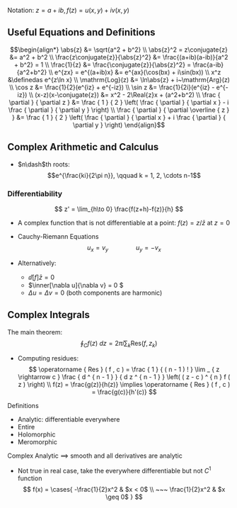 Notation: $z = a + ib, f(z) = u(x,y) + iv(x,y)$

## Useful Equations and Definitions
$$\begin{align*}
\abs{z} &= \sqrt{a^2 + b^2} \\
\abs{z}^2 = z\conjugate{z} &= a^2 + b^2 \\
\frac{z\conjugate{z}}{\abs{z}^2} &= \frac{(a+ib)(a-ib)}{a^2 + b^2} = 1 \\
\frac{1}{z} &= \frac{\conjugate{z}}{\abs{z}^2} = \frac{a-ib}{a^2+b^2}
\\
e^{zx} = e^{(a+ib)x} &= e^{ax}(\cos(bx) + i\sin(bx)) \\
x^z &\definedas e^{z\ln x} \\
\mathrm{Log}(z) &= \ln\abs{z} + i~\mathrm{Arg}(z) \\
\cos z &= \frac{1}{2}(e^{iz} + e^{-iz}) \\
\sin z &= \frac{1}{2i}(e^{iz} - e^{-iz}) \\
(x-z)(x-\conjugate{z}) &= x^2 - 2\Real{z}x + (a^2+b^2)
\\
\frac { \partial } { \partial z } &= \frac { 1 } { 2 } \left( \frac { \partial } { \partial x } - i \frac { \partial } { \partial y } \right)
\\
\frac { \partial } { \partial \overline { z } } &= \frac { 1 } { 2 } \left( \frac { \partial } { \partial x } + i \frac { \partial } { \partial y } \right)
\end{align}$$

## Complex Arithmetic and Calculus
- $n\dash$th roots:
$$e^{\frac{ki}{2\pi n}}, \qquad k = 1, 2, \cdots n-1$$

### Differentiability
$$
z' = \lim_{h\to 0} \frac{f(z+h)-f(z)}{h}
$$
- A complex function that is not differentiable at a point: $f(z) = z/\bar{z}$ at $z=0$

- Cauchy-Riemann Equations
$$
u_x = v_y \hspace{4em}u_y = -v_x
$$
- Alternatively:
	- $\dd[f]{\bar z} = 0$
	- $\inner[\nabla u]{\nabla v}  = 0 $
	- $\Delta u = \Delta v = 0$ (both components are harmonic)


## Complex Integrals
The main theorem:
$$
\oint_C f(z)~dz = 2\pi i \sum_k \mathrm{Res}(f, z_k)
$$
- Computing residues:
$$
\operatorname { Res } ( f , c ) = \frac { 1 } { ( n - 1 ) ! } \lim _ { z \rightarrow c } \frac { d ^ { n - 1 } } { d z ^ { n - 1 } } \left( ( z - c ) ^ { n } f ( z ) \right) \\
f(z) = \frac{g(z)}{h(z)} \implies \operatorname { Res } ( f , c ) = \frac{g(c)}{h'(c)}
$$

Definitions
- Analytic: differentiable everywhere
- Entire
- Holomorphic
- Meromorphic

Complex Analytic $\implies$ smooth and all derivatives are analytic
- Not true in real case, take the everywhere differentiable but not $C^1$ function
$$
f(x) = \cases{
	-\frac{1}{2}x^2 & $x < 0$ \\ ~~~
	\frac{1}{2}x^2 & $x \geq 0$
}
$$
